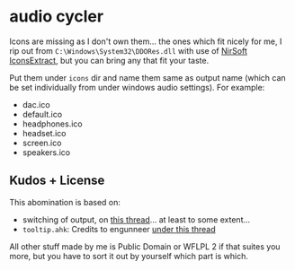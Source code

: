 # audio cycler

Icons are missing as I don't own them... the ones which fit nicely for me, I rip out from `C:\Windows\System32\DDORes.dll` with use of [NirSoft IconsExtract](https://www.nirsoft.net/utils/iconsext.html), but you can bring any that fit your taste.

Put them under `icons` dir and name them same as output name (which can be set individually from under windows audio settings). For example:

- dac.ico
- default.ico
- headphones.ico
- headset.ico
- screen.ico
- speakers.ico

## Kudos + License

This abomination is based on:

- switching of output, on [this thread](https://www.autohotkey.com/boards/viewtopic.php?t=49980)... at least to some extent...
- `tooltip.ahk`: Credits to engunneer [under this thread](http://www.autohotkey.com/board/topic/21510-toaster-popups/#entry140824)

All other stuff made by me is Public Domain or WFLPL 2 if that suites you more, but you have to sort it out by yourself which part is which.
